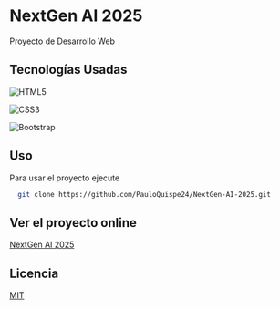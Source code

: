 # NextGen AI 2025

Proyecto de Desarrollo Web

## Tecnologías Usadas

![HTML5](https://img.shields.io/badge/html5-%23E34F26.svg?style=for-the-badge&logo=html5&logoColor=white)

![CSS3](https://img.shields.io/badge/css3-%231572B6.svg?style=for-the-badge&logo=css3&logoColor=white)

![Bootstrap](https://img.shields.io/badge/bootstrap-%238511FA.svg?style=for-the-badge&logo=bootstrap&logoColor=white)


## Uso

Para usar el proyecto ejecute

```bash
  git clone https://github.com/PauloQuispe24/NextGen-AI-2025.git
```


## Ver el proyecto online

[NextGen AI 2025](https://nextgen-ai-2025.netlify.app/)


## Licencia

[MIT](https://choosealicense.com/licenses/mit/)
